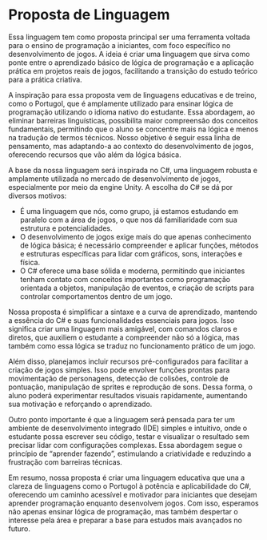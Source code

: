 # Proposta de Linguagem

Essa linguagem tem como proposta principal ser uma ferramenta voltada para o ensino de programação a iniciantes, com foco específico no desenvolvimento de jogos. A ideia é criar uma linguagem que sirva como ponte entre o aprendizado básico de lógica de programação e a aplicação prática em projetos reais de jogos, facilitando a transição do estudo teórico para a prática criativa.

A inspiração para essa proposta vem de linguagens educativas e de treino, como o Portugol, que é amplamente utilizado para ensinar lógica de programação utilizando o idioma nativo do estudante. Essa abordagem, ao eliminar barreiras linguísticas, possibilita maior compreensão dos conceitos fundamentais, permitindo que o aluno se concentre mais na lógica e menos na tradução de termos técnicos. Nosso objetivo é seguir essa linha de pensamento, mas adaptando-a ao contexto do desenvolvimento de jogos, oferecendo recursos que vão além da lógica básica.

A base da nossa linguagem será inspirada no C#, uma linguagem robusta e amplamente utilizada no mercado de desenvolvimento de jogos, especialmente por meio da engine Unity. A escolha do C# se dá por diversos motivos:

- É uma linguagem que nós, como grupo, já estamos estudando em paralelo com a área de jogos, o que nos dá familiaridade com sua estrutura e potencialidades.
- O desenvolvimento de jogos exige mais do que apenas conhecimento de lógica básica; é necessário compreender e aplicar funções, métodos e estruturas específicas para lidar com gráficos, sons, interações e física.
- O C# oferece uma base sólida e moderna, permitindo que iniciantes tenham contato com conceitos importantes como programação orientada a objetos, manipulação de eventos, e criação de scripts para controlar comportamentos dentro de um jogo.

Nossa proposta é simplificar a sintaxe e a curva de aprendizado, mantendo a essência do C# e suas funcionalidades essenciais para jogos. Isso significa criar uma linguagem mais amigável, com comandos claros e diretos, que auxiliem o estudante a compreender não só a lógica, mas também como essa lógica se traduz no funcionamento prático de um jogo.

Além disso, planejamos incluir recursos pré-configurados para facilitar a criação de jogos simples. Isso pode envolver funções prontas para movimentação de personagens, detecção de colisões, controle de pontuação, manipulação de sprites e reprodução de sons. Dessa forma, o aluno poderá experimentar resultados visuais rapidamente, aumentando sua motivação e reforçando o aprendizado.

Outro ponto importante é que a linguagem será pensada para ter um ambiente de desenvolvimento integrado (IDE) simples e intuitivo, onde o estudante possa escrever seu código, testar e visualizar o resultado sem precisar lidar com configurações complexas. Essa abordagem segue o princípio de “aprender fazendo”, estimulando a criatividade e reduzindo a frustração com barreiras técnicas.

Em resumo, nossa proposta é criar uma linguagem educativa que una a clareza de linguagens como o Portugol à potência e aplicabilidade do C#, oferecendo um caminho acessível e motivador para iniciantes que desejam aprender programação enquanto desenvolvem jogos. Com isso, esperamos não apenas ensinar lógica de programação, mas também despertar o interesse pela área e preparar a base para estudos mais avançados no futuro.
